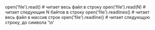 open('file').read()   # читает весь файл в строку
open('file').read(N)   # читает следующие N байтов в строку
open('file').readlines()   # читает весь файл в массив строк
open('file').readline()   # читает следующую строку, до символа '\n'
